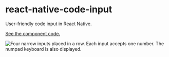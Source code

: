 # react-native-code-input
User-friendly code input in React Native.

[See the component code.](https://github.com/thoughtbot/react-native-code-input/blob/main/app/App.tsx)

<img src="https://raw.githubusercontent.com/thoughtbot/react-native-code-input/main/docs/code_input.gif?token=AJMG6DXMUJOMQ4G6RWXS7UDAABZM4" alt="Four narrow inputs placed in a row. Each input accepts one number. The numpad keyboard is also displayed." />
